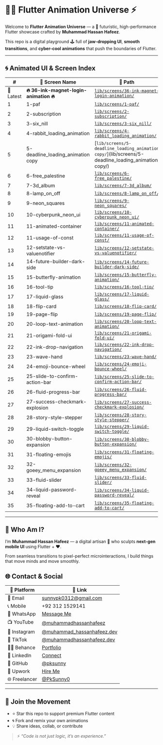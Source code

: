 # 🧬✨ Flutter Animation Universe ⚡️

Welcome to **Flutter Animation Universe** — a 🔮 futuristic, high-performance Flutter showcase crafted by **Muhammad Hassan Hafeez**.

This repo is a digital playground 🕹️ full of **jaw-dropping UI**, **smooth transitions**, and **cyber-cool animations** that push the boundaries of Flutter.

---

## 🌀 Animated UI & Screen Index

| # | 🔁 Screen Name | 🔗 Path |
|---|----------------|--------|
| 🚀 Latest| **🔥 36-ink-magnet-login-animation 🔥** | [`lib/screens/36-ink-magnet-login-animation/`](lib/screens/36-ink-magnet-login-animation/) |
| 1 | 1-paf | [`lib/screens/1-paf/`](lib/screens/1-paf/) |
| 2 | 2-subscription | [`lib/screens/2-subscription/`](lib/screens/2-subscription/) |
| 3 | 3-six_nill | [`lib/screens/3-six_nill/`](lib/screens/3-six_nill/) |
| 4 | 4-rabbit_loading_animation | [`lib/screens/4-rabbit_loading_animation/`](lib/screens/4-rabbit_loading_animation/) |
| 5 | 5-deadline_loading_animation copy | [`lib/screens/5-deadline_loading_animation copy/`](lib/screens/5-deadline_loading_animation copy/) |
| 6 | 6-free_palestine | [`lib/screens/6-free_palestine/`](lib/screens/6-free_palestine/) |
| 7 | 7-3d_album | [`lib/screens/7-3d_album/`](lib/screens/7-3d_album/) |
| 8 | 8-lamp_on_off | [`lib/screens/8-lamp_on_off/`](lib/screens/8-lamp_on_off/) |
| 9 | 9-neon_squares | [`lib/screens/9-neon_squares/`](lib/screens/9-neon_squares/) |
| 10 | 10-cyberpunk_neon_ui | [`lib/screens/10-cyberpunk_neon_ui/`](lib/screens/10-cyberpunk_neon_ui/) |
| 11 | 11-animated-container | [`lib/screens/11-animated-container/`](lib/screens/11-animated-container/) |
| 12 | 11-usage-of-const | [`lib/screens/11-usage-of-const/`](lib/screens/11-usage-of-const/) |
| 13 | 12-setstate-vs-valuenotifier | [`lib/screens/12-setstate-vs-valuenotifier/`](lib/screens/12-setstate-vs-valuenotifier/) |
| 14 | 14-future-builder-dark-side | [`lib/screens/14-future-builder-dark-side/`](lib/screens/14-future-builder-dark-side/) |
| 15 | 15-butterfly-animation | [`lib/screens/15-butterfly-animation/`](lib/screens/15-butterfly-animation/) |
| 16 | 16-tool-tip | [`lib/screens/16-tool-tip/`](lib/screens/16-tool-tip/) |
| 17 | 17-liquid-glass | [`lib/screens/17-liquid-glass/`](lib/screens/17-liquid-glass/) |
| 18 | 18-flip-card | [`lib/screens/18-flip-card/`](lib/screens/18-flip-card/) |
| 19 | 19-page-flip | [`lib/screens/19-page-flip/`](lib/screens/19-page-flip/) |
| 20 | 20-loop-text-animation | [`lib/screens/20-loop-text-animation/`](lib/screens/20-loop-text-animation/) |
| 21 | 21-origami-fold-ui | [`lib/screens/21-origami-fold-ui/`](lib/screens/21-origami-fold-ui/) |
| 22 | 22-ink-drop-navigation | [`lib/screens/22-ink-drop-navigation/`](lib/screens/22-ink-drop-navigation/) |
| 23 | 23-wave-hand | [`lib/screens/23-wave-hand/`](lib/screens/23-wave-hand/) |
| 24 | 24-emoji-bounce-wheel | [`lib/screens/24-emoji-bounce-wheel/`](lib/screens/24-emoji-bounce-wheel/) |
| 25 | 25-slide-to-confirm-action-bar | [`lib/screens/25-slide-to-confirm-action-bar/`](lib/screens/25-slide-to-confirm-action-bar/) |
| 26 | 26-fluid-progress-bar | [`lib/screens/26-fluid-progress-bar/`](lib/screens/26-fluid-progress-bar/) |
| 27 | 27-success-checkmark-explosion | [`lib/screens/27-success-checkmark-explosion/`](lib/screens/27-success-checkmark-explosion/) |
| 28 | 28-story-style-stepper | [`lib/screens/28-story-style-stepper/`](lib/screens/28-story-style-stepper/) |
| 29 | 29-liquid-switch-toggle | [`lib/screens/29-liquid-switch-toggle/`](lib/screens/29-liquid-switch-toggle/) |
| 30 | 30-blobby-button-expansion | [`lib/screens/30-blobby-button-expansion/`](lib/screens/30-blobby-button-expansion/) |
| 31 | 31-floating-emojis | [`lib/screens/31-floating-emojis/`](lib/screens/31-floating-emojis/) |
| 32 | 32-goeey_menu_expansion | [`lib/screens/32-goeey_menu_expansion/`](lib/screens/32-goeey_menu_expansion/) |
| 33 | 33-fluid-slider | [`lib/screens/33-fluid-slider/`](lib/screens/33-fluid-slider/) |
| 34 | 34-liquid-password-reveal | [`lib/screens/34-liquid-password-reveal/`](lib/screens/34-liquid-password-reveal/) |
| 35 | 35-floating-add-to-cart | [`lib/screens/35-floating-add-to-cart/`](lib/screens/35-floating-add-to-cart/) |

---

## 👤 Who Am I?

I’m **Muhammad Hassan Hafeez** — a digital artisan 🔧 who sculpts **next-gen mobile UI** using Flutter + ❤️.

From seamless transitions to pixel-perfect microinteractions, I build things that move minds and move smoothly.


## 🌐 Contact & Social

| 🔹 Platform | 🔗 Link |
|------------|---------|
| 📧 Email | sunnypk0312@gmail.com |
| 📞 Mobile | +92 312 1529141 |
| 💬 WhatsApp | [Message Me](https://wa.me/+923121529141) |
| 📺 YouTube | [@muhammadhassanhafeez](https://youtube.com/@muhammadhassanhafeez?si=PqclYNV0IegFOJbW) |
| 📸 Instagram | [@muhammad_hassanhafeez.dev](https://www.instagram.com/muhammad_hassanhafeez.dev/) |
| 🎵 TikTok | [@muhammadhassanhafeez.dev](https://www.tiktok.com/@muhammadhassanhafeez.dev) |
| 🧑‍🎨 Behance | [Portfolio](https://www.behance.net/muhammadhassanhafeez) |
| 💼 LinkedIn | [Connect](https://www.linkedin.com/in/muhammad-hassan-hafeez/) |
| 🐙 GitHub | [@pksunny](https://github.com/pksunny) |
| 💼 Upwork | [Hire Me](https://www.upwork.com/freelancers/~0102bc13bd382f7504?mp_source=share) |
| 🌐 Freelancer | [@PkSunny0](https://www.freelancer.com/u/PkSunny0) |

---

## 🤝 Join the Movement

- ⭐ Star this repo to support premium Flutter content
- 🌀 Fork and remix your own animations
- 💡 Share ideas, collab, or contribute

> ⚡ *“Code is not just logic, it’s an experience.”*

